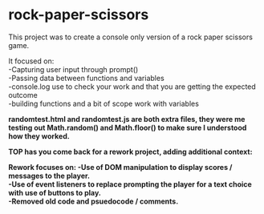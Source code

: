 # rock-paper-scissors

This project was to create a console only version of a rock paper scissors game. <br>

It focused on: <br>
-Capturing user input through prompt() <br>
-Passing data between functions and variables <br>
-console.log use to check your work and that you are getting the expected outcome<br>
-building functions and a bit of scope work with variables <b>

randomtest.html and randomtest.js are both extra files, they were me testing out Math.random() and Math.floor() to make sure I understood how they worked.

TOP has you come back for a rework project, adding additional context: <br>

Rework focuses on:
-Use of DOM manipulation to display scores / messages to the player. <br>
-Use of event listeners to replace prompting the player for a text choice with use of buttons to play. <br>
-Removed old code and psuedocode / comments. <br>